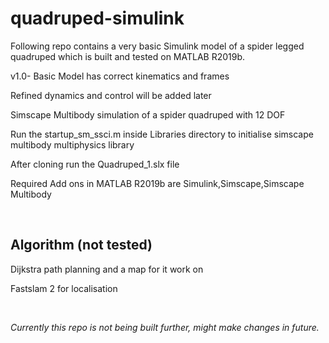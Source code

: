 # quadruped-simulink

Following repo contains a very basic Simulink model of a spider legged quadruped which is built and tested on MATLAB R2019b.

v1.0- Basic Model has correct kinematics and frames

Refined dynamics and control will be added later

Simscape Multibody simulation of a spider quadruped with 12 DOF

Run the startup_sm_ssci.m inside Libraries directory to initialise simscape multibody multiphysics library

After cloning run the Quadruped_1.slx file

Required Add ons in MATLAB R2019b are Simulink,Simscape,Simscape Multibody

<br>

## Algorithm (not tested)

Dijkstra path planning and a map for it work on

Fastslam 2 for localisation

<br>

*Currently this repo is not being built further, might make changes in future.*